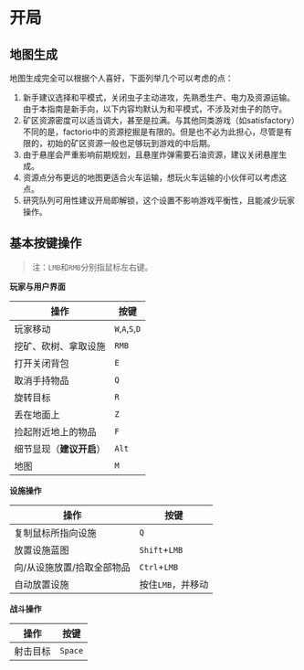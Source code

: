 # 开局

## 地图生成

地图生成完全可以根据个人喜好，下面列举几个可以考虑的点：

1. 新手建议选择和平模式，关闭虫子主动进攻，先熟悉生产、电力及资源运输。由于本指南是新手向，以下内容均默认为和平模式，不涉及对虫子的防守。
2. 矿区资源密度可以适当调大，甚至是拉满。与其他同类游戏（如satisfactory）不同的是，factorio中的资源挖掘是有限的。但是也不必为此担心，尽管是有限的，初始的矿区资源一般也足够玩到游戏的中后期。
3. 由于悬崖会严重影响前期规划，且悬崖炸弹需要石油资源，建议关闭悬崖生成。
4. 资源点分布更远的地图更适合火车运输，想玩火车运输的小伙伴可以考虑这点。
5. 研究队列可用性建议开局即解锁，这个设置不影响游戏平衡性，且能减少玩家操作。

## 基本按键操作

> 注：`LMB`和`RMB`分别指鼠标左右键。

**玩家与用户界面**

| 操作                     | 按键            |
| ------------------------ | --------------- |
| 玩家移动                 | `W`,`A`,`S`,`D` |
| 挖矿、砍树、拿取设施     | `RMB`           |
| 打开关闭背包             | `E`             |
| 取消手持物品             | `Q`             |
| 旋转目标                 | `R`             |
| 丢在地面上               | `Z`             |
| 捡起附近地上的物品       | `F`             |
| 细节显现（**建议开启**） | `Alt`           |
| 地图                     | `M`             |

**设施操作**

| 操作                       | 按键              |
| -------------------------- | ----------------- |
| 复制鼠标所指向设施         | `Q`               |
| 放置设施蓝图               | `Shift`+`LMB`     |
| 向/从设施放置/拾取全部物品 | `Ctrl`+`LMB`      |
| 自动放置设施               | 按住`LMB`，并移动 |

**战斗操作**

| 操作     | 按键    |
| -------- | ------- |
| 射击目标 | `Space` |
